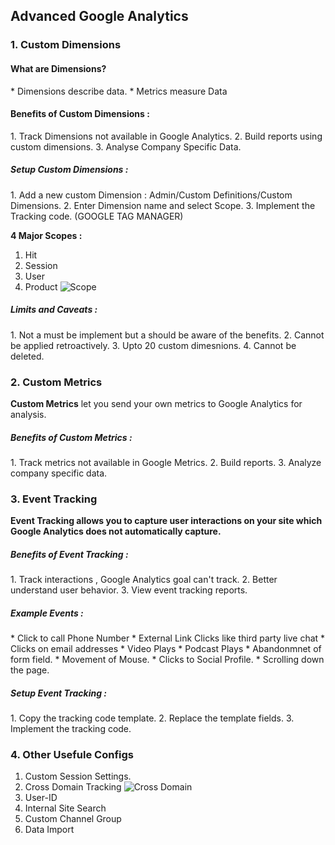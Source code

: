 ## Advanced Google Analytics

### 1. Custom Dimensions
<h4>What are Dimensions? </h4>
* Dimensions describe data. 
* Metrics measure Data
<h4>Benefits of Custom Dimensions : </h4>
1. Track Dimensions not available in Google Analytics. 
2. Build reports using custom dimensions. 
3. Analyse Company Specific Data. 

<h5> Setup Custom Dimensions : </h5>
1. Add a new custom Dimension : Admin/Custom Definitions/Custom Dimensions.
2. Enter Dimension name and select Scope. 
3. Implement the Tracking code. (GOOGLE TAG MANAGER)

<b>4 Major Scopes : </b>
1. Hit
2. Session
3. User
4. Product
![Scope](/assets/Scope.png)

<h5>Limits and Caveats : </h5>
1. Not a must be implement but a should be aware of the benefits. 
2. Cannot be applied retroactively. 
3. Upto 20 custom dimesnions. 
4. Cannot be deleted. 

### 2. Custom Metrics
<b>Custom Metrics</b> let you send your own metrics to Google Analytics for analysis. 

<h5>Benefits of Custom Metrics : </h5>
1. Track metrics not available in Google Metrics. 
2. Build reports. 
3. Analyze company specific data. 

### 3. Event Tracking
<b> Event Tracking allows you to capture user interactions on your site which Google Analytics does not automatically capture. </b>
<h5>Benefits of Event Tracking : </h5>
1. Track interactions , Google Analytics goal can't track. 
2. Better understand user behavior. 
3. View event tracking reports. 

<h5>Example Events : </h5>
* Click to call Phone Number
* External Link Clicks like third party live chat
* Clicks on email addresses
* Video Plays 
* Podcast Plays
* Abandonmnet of form field. 
* Movement of Mouse. 
* Clicks to Social Profile. 
* Scrolling down the page. 

<h5>Setup Event Tracking : </h5>
1. Copy the tracking code template. 
2. Replace the template fields. 
3. Implement the tracking code. 

### 4. Other Usefule Configs
1. Custom Session Settings. 
2. Cross Domain Tracking ![Cross Domain](/assets/crossDomain.png)
3. User-ID
4. Internal Site Search
5. Custom Channel Group
6. Data Import
